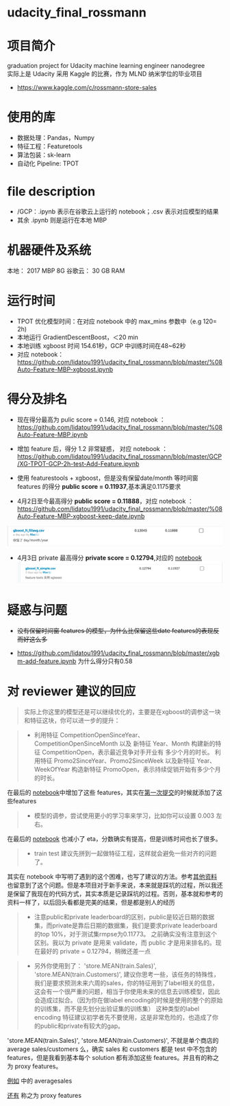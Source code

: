 # udacity_final_rossmann
# 项目简介
graduation project for Udacity machine learning engineer nanodegree  
实际上是 Udacity 采用 Kaggle 的比赛，作为 MLND 纳米学位的毕业项目  
- https://www.kaggle.com/c/rossmann-store-sales  

# 使用的库  
- 数据处理：Pandas，Numpy
- 特征工程：Featuretools
- 算法包装：sk-learn
- 自动化 Pipeline: TPOT

# file description

- /GCP：.ipynb 表示在谷歌云上运行的 notebook；.csv 表示对应模型的结果
- 其余 .ipynb 则是运行在本地 MBP


# 机器硬件及系统  
本地： 2017 MBP 8G
谷歌云： 30 GB RAM

# 运行时间

- TPOT 优化模型时间：在对应 notebook 中的 max_mins 参数中（e.g 120= 2h)
- 本地运行 GradientDescentBoost，＜20 min
- 本地训练 xgboost 时间 154.61秒，GCP 中训练时间在48~62秒
- 对应 notebook：https://github.com/lidatou1991/udacity_final_rossmann/blob/master/%08Auto-Feature-MBP-xgboost.ipynb

# 得分及排名

- 现在得分最高为 pulic score = 0.146, 对应 notebook ：https://github.com/lidatou1991/udacity_final_rossmann/blob/master/%08Auto-Feature-MBP.ipynb

- 增加 feature 后，得分 1.2 非常疑惑， 对应 notebook ：https://github.com/lidatou1991/udacity_final_rossmann/blob/master/GCP/XG-TPOT-GCP-2h-test-Add-Feature.ipynb

- 使用 featurestools + xgboost，但是没有保留date/month 等时间窗 features 的得分 **public score = 0.11937**,基本满足0.1175要求
- 4月2日至今最高得分 **public score = 0.11888**，对应 notebook ：https://github.com/lidatou1991/udacity_final_rossmann/blob/master/%08Auto-Feature-MBP-xgboost-keep-date.ipynb

![Kaggle](https://github.com/lidatou1991/udacity_final_rossmann/blob/master/screenshots/best-score.png)

- 4月3日 private 最高得分 **private score = 0.12794**,对应的 [notebook](https://github.com/lidatou1991/udacity_final_rossmann/blob/master/%08Auto-Feature-MBP-xgboost.ipynb)
![Kaggle](https://github.com/lidatou1991/udacity_final_rossmann/blob/master/screenshots/best-private.png)

# 疑惑与问题

- ~~没有保留时间窗 features 的模型，为什么比保留这些date features的表现反而好这么多~~

- https://github.com/lidatou1991/udacity_final_rossmann/blob/master/xgbm-add-feature.ipynb 为什么得分只有0.58

# 对 reviewer 建议的回应
> 实际上你这里的模型还是可以继续优化的，主要是在xgboost的调参这一块和特征这块，你可以进一步的提升：

>- 利用特征 CompetitionOpenSinceYear、CompetitionOpenSinceMonth 以及 新特征 Year、Month 构建新的特征 CompetitionOpen，表示最近竞争对手开业有 多少个月的时长。 利用特征 Promo2SinceYear、Promo2SinceWeek 以及新特征 Year、 WeekOfYear 构造新特征 PromoOpen，表示持续促销开始有多少个月的时长。

在最后的 [notebook](https://github.com/lidatou1991/udacity_final_rossmann/blob/master/%08xgboost-af-final.ipynb)中增加了这些 features，其实在[第一次提交](https://github.com/lidatou1991/udacity_final_rossmann/blob/master/xgbm-add-feature.ipynb)的时候就添加了这些features
>- 模型的调参，尝试使用更小的学习率来学习，比如你可以设置 0.003 左右。

在最后的 [notebook](https://github.com/lidatou1991/udacity_final_rossmann/blob/master/%08xgboost-af-final.ipynb) 也减小了 eta，分数确实有提高，但是训练时间也长了很多。

>- train test 建议先拼到一起做特征工程，这样就会避免一些对齐的问题了。

其实在 notebook 中写明了遇到的这个困难，也写了建议的方法。参考[其他资料](https://github.com/Wang-Shuo/Kaggle-Rossman-Store-Sales/blob/master/preprocess.py)也留意到了这个问题。但是本项目对于新手来说，本来就是踩坑的过程，所以我还是保留了我现在的代码方式，其实本质是记录踩坑的过程。否则，基本就和参考的资料一样了，以后回头看都是完美的结果，但是都是别人的经历

> - 注意public和private leaderboard的区别，public是较近日期的数据集，而private是靠后日期的数据集，我们是要求private leaderboard 的top 10%，对于测试集rmpse为0.11773。
之前确实没有注意到这个区别。我以为 private 是用来 validate，而 public 才是用来排名的。现在最好的 private = 0.12794，稍微还差一点 

> - 另外你使用到了：
'store.MEAN(train.Sales)',
'store.MEAN(train.Customers)',
建议你思考一些，该任务的特殊性，我们是要求预测未来六周的sales，你的特征用到了label相关的信息，这会有一个很严重的问题，相当于你使用未来的信息去训练模型，因此会造成过拟合。（因为你在做label encoding的时候是使用的整个的原始的训练集，而不是先划分出验证集的训练集）
这种类型的label encoding 特征建议初学者先不要使用，这是非常危险的，也造成了你的public和private有较大的gap。

'store.MEAN(train.Sales)',
'store.MEAN(train.Customers)',
不就是单个商店的 average sales/customers 么，确实 sales 和 customers 都是 test 中不包含的 features，但是我看到基本每个 solution 都有添加这些 features。并且有的称之为 proxy features。

[例如](https://github.com/unkn0wnxx/kaggle-rossmann-store-sales/blob/master/train.py) 中的 averagesales

[还有](https://solgirouard.github.io/Rossmann_CS109A/notebooks/feature_engineering.html) 称之为 proxy features

